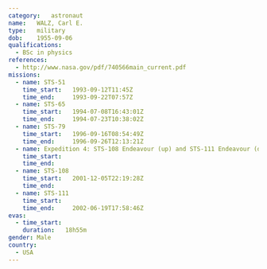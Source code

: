 ```yaml
---
category:	astronaut
name:	WALZ, Carl E.
type:	military
dob:	1955-09-06
qualifications:
  - BSc in physics
references:
  - http://www.nasa.gov/pdf/740566main_current.pdf
missions:
  - name: STS-51
    time_start:   1993-09-12T11:45Z
    time_end:     1993-09-22T07:57Z
  - name: STS-65
    time_start:   1994-07-08T16:43:01Z
    time_end:     1994-07-23T10:38:02Z
  - name: STS-79
    time_start:   1996-09-16T08:54:49Z
    time_end:     1996-09-26T12:13:21Z
  - name: Expedition 4: STS-108 Endeavour (up) and STS-111 Endeavour (down)
    time_start:   
    time_end:     
  - name: STS-108
    time_start:   2001-12-05T22:19:28Z
    time_end:     
  - name: STS-111
    time_start:   
    time_end:     2002-06-19T17:58:46Z
evas:
  - time_start: 
    duration:   18h55m
gender:	Male
country:
  - USA
---
```


